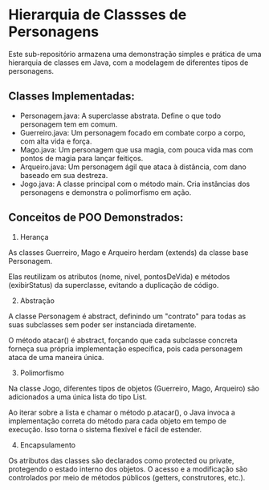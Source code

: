 # Hierarquia de Classses de Personagens
Este sub-repositório armazena uma demonstração simples e prática de uma hierarquia de classes em Java, com a modelagem de diferentes tipos de personagens.

## Classes Implementadas:
- Personagem.java: A superclasse abstrata. Define o que todo personagem tem em comum.
- Guerreiro.java: Um personagem focado em combate corpo a corpo, com alta vida e força.
- Mago.java: Um personagem que usa magia, com pouca vida mas com pontos de magia para lançar feitiços.
- Arqueiro.java: Um personagem ágil que ataca à distância, com dano baseado em sua destreza.
- Jogo.java: A classe principal com o método main. Cria instâncias dos personagens e demonstra o polimorfismo em ação.

## Conceitos de POO Demonstrados:
1. Herança

As classes Guerreiro, Mago e Arqueiro herdam (extends) da classe base Personagem.

Elas reutilizam os atributos (nome, nivel, pontosDeVida) e métodos (exibirStatus) da superclasse, evitando a duplicação de código.

2. Abstração

A classe Personagem é abstract, definindo um "contrato" para todas as suas subclasses sem poder ser instanciada diretamente.

O método atacar() é abstract, forçando que cada subclasse concreta forneça sua própria implementação específica, pois cada personagem ataca de uma maneira única.

3. Polimorfismo

Na classe Jogo, diferentes tipos de objetos (Guerreiro, Mago, Arqueiro) são adicionados a uma única lista do tipo List<Personagem>.

Ao iterar sobre a lista e chamar o método p.atacar(), o Java invoca a implementação correta do método para cada objeto em tempo de execução. Isso torna o sistema flexível e fácil de estender.

4. Encapsulamento

Os atributos das classes são declarados como protected ou private, protegendo o estado interno dos objetos. O acesso e a modificação são controlados por meio de métodos públicos (getters, construtores, etc.).
